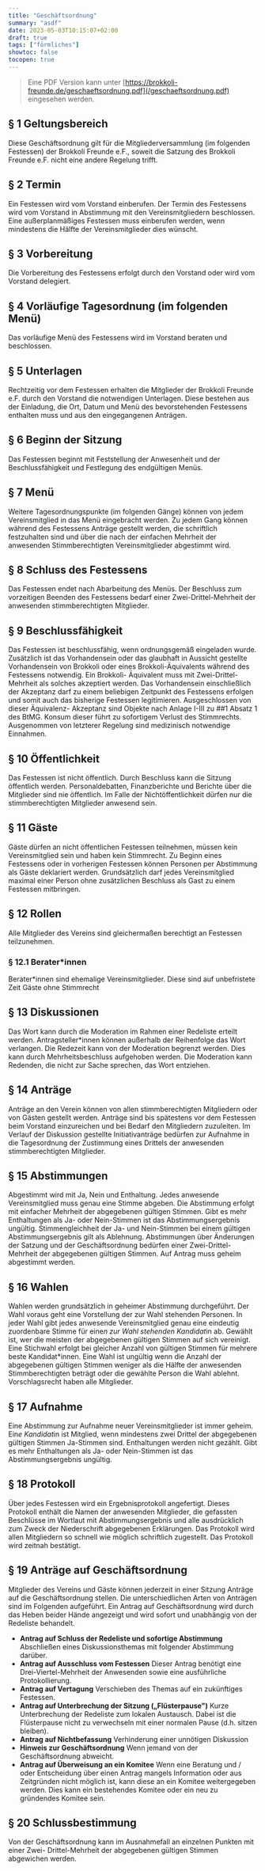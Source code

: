 ```yaml
---
title: "Geschäftsordnung"
summary: "asdf"
date: 2023-05-03T10:15:07+02:00
draft: true
tags: ["förmliches"]
showtoc: false
tocopen: true
---
```


> Eine PDF Version kann unter [https://brokkoli-freunde.de/geschaeftsordnung.pdf](/geschaeftsordnung.pdf) eingesehen werden.
<!--more-->

## § 1 Geltungsbereich
Diese Geschäftsordnung gilt für die Mitgliederversammlung (im folgenden Festessen) der
Brokkoli Freunde e.F., soweit die Satzung des Brokkoli Freunde e.F. nicht eine andere
Regelung trifft.

## § 2 Termin
Ein Festessen wird vom Vorstand einberufen. Der Termin des Festessens wird vom Vorstand
in Abstimmung mit den Vereinsmitgliedern beschlossen. Eine außerplanmäßiges Festessen
muss einberufen werden, wenn mindestens die Hälfte der Vereinsmitglieder dies wünscht.

## § 3 Vorbereitung
Die Vorbereitung des Festessens erfolgt durch den Vorstand oder wird vom Vorstand delegiert.

## § 4 Vorläufige Tagesordnung (im folgenden Menü)
Das vorläufige Menü des Festessens wird im Vorstand beraten und beschlossen.

## § 5 Unterlagen
Rechtzeitig vor dem Festessen erhalten die Mitglieder der Brokkoli Freunde e.F. durch den
Vorstand die notwendigen Unterlagen. Diese bestehen aus der Einladung, die Ort, Datum und
Menü des bevorstehenden Festessens enthalten muss und aus den eingegangenen Anträgen.

## § 6 Beginn der Sitzung
Das Festessen beginnt mit Feststellung der Anwesenheit und der Beschlussfähigkeit und
Festlegung des endgültigen Menüs.

## § 7 Menü
Weitere Tagesordnungspunkte (im folgenden Gänge) können von jedem Vereinsmitglied in
das Menü eingebracht werden. Zu jedem Gang können während des Festessens Anträge
gestellt werden, die schriftlich festzuhalten sind und über die nach der einfachen Mehrheit der
anwesenden Stimmberechtigten Vereinsmitglieder abgestimmt wird.

## § 8 Schluss des Festessens
Das Festessen endet nach Abarbeitung des Menüs. Der Beschluss zum vorzeitigen Beenden
des Festessens bedarf einer Zwei-Drittel-Mehrheit der anwesenden stimmberechtigten
Mitglieder.

## § 9 Beschlussfähigkeit
Das Festessen ist beschlussfähig, wenn ordnungsgemäß eingeladen wurde.
Zusätzlich ist das Vorhandensein oder das glaubhaft in Aussicht gestellte Vorhandensein von
Brokkoli oder eines Brokkoli-Äquivalents während des Festessens notwendig. Ein Brokkoli-
Äquivalent muss mit Zwei-Drittel-Mehrheit als solches akzeptiert werden. Das Vorhandensein
einschließlich der Akzeptanz darf zu einem beliebigen Zeitpunkt des Festessens erfolgen und
somit auch das bisherige Festessen legitimieren. Ausgeschlossen von dieser Äquivalenz-
Akzeptanz sind Objekte nach Anlage I-III zu ##1 Absatz 1 des BtMG. Konsum dieser führt zu
sofortigem Verlust des Stimmrechts. Ausgenommen von letzterer Regelung sind medizinisch notwendige Einnahmen.

## § 10 Öffentlichkeit
Das Festessen ist nicht öffentlich. Durch Beschluss kann die Sitzung öffentlich werden.
Personaldebatten, Finanzberichte und Berichte über die Mitglieder sind nie öffentlich. Im
Falle der Nichtöffentlichkeit dürfen nur die stimmberechtigten Mitglieder anwesend sein.

## § 11 Gäste
Gäste dürfen an nicht öffentlichen Festessen teilnehmen, müssen kein Vereinsmitglied sein
und haben kein Stimmrecht. Zu Beginn eines Festessens oder in vorherigen Festessen können
Personen per Abstimmung als Gäste deklariert werden. Grundsätzlich darf jedes
Vereinsmitglied maximal einer Person ohne zusätzlichen Beschluss als Gast zu einem
Festessen mitbringen.

## § 12 Rollen
Alle Mitglieder des Vereins sind gleichermaßen berechtigt an Festessen teilzunehmen.

### § 12.1 Berater*innen
Berater*innen sind ehemalige Vereinsmitglieder. Diese sind auf unbefristete Zeit Gäste ohne
Stimmrecht

## § 13 Diskussionen
Das Wort kann durch die Moderation im Rahmen einer Redeliste erteilt werden.
Antragsteller*innen können außerhalb der Reihenfolge das Wort verlangen. Die Redezeit
kann von der Moderation begrenzt werden. Dies kann durch Mehrheitsbeschluss aufgehoben
werden. Die Moderation kann Redenden, die nicht zur Sache sprechen, das Wort entziehen.

## § 14 Anträge
Anträge an den Verein können von allen stimmberechtigten Mitgliedern oder von Gästen
gestellt werden. Anträge sind bis spätestens vor dem Festessen beim Vorstand einzureichen
und bei Bedarf den Mitgliedern zuzuleiten. Im Verlauf der Diskussion gestellte
Initiativanträge bedürfen zur Aufnahme in die Tagesordnung der Zustimmung eines Drittels
der anwesenden stimmberechtigten Mitglieder.

## § 15 Abstimmungen
Abgestimmt wird mit Ja, Nein und Enthaltung. Jedes anwesende Vereinsmitglied muss genau eine Stimme abgeben. Die Abstimmung erfolgt mit einfacher Mehrheit der abgegebenen gültigen Stimmen. Gibt es mehr Enthaltungen als Ja- oder Nein-Stimmen ist das Abstimmungsergebnis ungültig. Stimmengleichheit der Ja- und Nein-Stimmen bei einem gültigen Abstimmungsergebnis gilt als Ablehnung. Abstimmungen über Änderungen der Satzung und der Geschäftsordnung bedürfen einer Zwei-Drittel-Mehrheit der abgegebenen gültigen Stimmen. Auf Antrag muss geheim abgestimmt werden.

## § 16 Wahlen
Wahlen werden grundsätzlich in geheimer Abstimmung durchgeführt. Der Wahl voraus geht eine Vorstellung der zur Wahl stehenden Personen. In jeder Wahl gibt jedes anwesende Vereinsmitglied genau eine eindeutig zuordenbare Stimme für eine*n zur Wahl stehenden Kandidat*in ab. Gewählt ist, wer die meisten der abgegebenen gültigen Stimmen auf sich vereinigt. Eine Stichwahl erfolgt bei gleicher Anzahl von gültigen Stimmen für mehrere beste Kandidat*innen. Eine Wahl ist ungültig wenn die Anzahl der abgegebenen gültigen Stimmen weniger als die Hälfte der anwesenden Stimmberechtigten beträgt oder die gewählte Person die Wahl ablehnt. Vorschlagsrecht haben alle Mitglieder.


## § 17 Aufnahme
Eine Abstimmung zur Aufnahme neuer Vereinsmitglieder ist immer geheim. Ein*e
Kandidat*in ist Mitglied, wenn mindestens zwei Drittel der abgegebenen gültigen Stimmen
Ja-Stimmen sind. Enthaltungen werden nicht gezählt. Gibt es mehr Enthaltungen als Ja- oder Nein-Stimmen ist das Abstimmungsergebnis ungültig.

## § 18 Protokoll
Über jedes Festessen wird ein Ergebnisprotokoll angefertigt. Dieses Protokoll enthält die
Namen der anwesenden Mitglieder, die gefassten Beschlüsse im Wortlaut mit
Abstimmungsergebnis und alle ausdrücklich zum Zweck der Niederschrift abgegebenen
Erklärungen. Das Protokoll wird allen Mitgliedern so schnell wie möglich schriftlich
zugestellt. Das Protokoll wird zeitnah bestätigt.

## § 19 Anträge auf Geschäftsordnung
Mitglieder des Vereins und Gäste können jederzeit in einer Sitzung Anträge auf die
Geschäftsordnung stellen. Die unterschiedlichen Arten von Anträgen sind im Folgenden
aufgeführt. Ein Antrag auf Geschäftsordnung wird durch das Heben beider Hände angezeigt
und wird sofort und unabhängig von der Redeliste behandelt.

- **Antrag auf Schluss der Redeliste und sofortige Abstimmung**
    Abschließen eines Diskussionsthemas mit folgender Abstimmung darüber.
- **Antrag auf Ausschluss vom Festessen**
    Dieser Antrag benötigt eine Drei-Viertel-Mehrheit der Anwesenden sowie eine
    ausführliche Protokollierung.
- **Antrag auf Vertagung**
    Verschieben des Themas auf ein zukünftiges Festessen.
- **Antrag auf Unterbrechung der Sitzung („Flüsterpause")**
    Kurze Unterbrechung der Redeliste zum lokalen Austausch. Dabei ist die Flüsterpause
    nicht zu verwechseln mit einer normalen Pause (d.h. sitzen bleiben).
- **Antrag auf Nichtbefassung**
    Verhinderung einer unnötigen Diskussion
- **Hinweis zur Geschäftsordnung**
    Wenn jemand von der Geschäftsordnung abweicht.
- **Antrag auf Überweisung an ein Komitee**
    Wenn eine Beratung und / oder Entscheidung über einen Antrag mangels Information
    oder aus Zeitgründen nicht möglich ist, kann diese an ein Komitee weitergegeben
    werden. Dies kann ein bestehendes Komitee oder ein neu zu gründendes Komitee sein.

## § 20 Schlussbestimmung
Von der Geschäftsordnung kann im Ausnahmefall an einzelnen Punkten mit einer Zwei-
Drittel-Mehrheit der abgegebenen gültigen Stimmen abgewichen werden.



